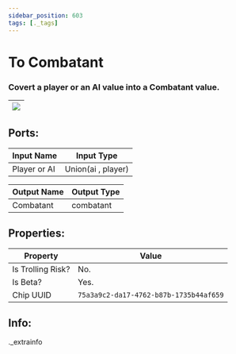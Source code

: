 ```yaml
---
sidebar_position: 603
tags: [._tags]
---
```


# To Combatant


### Covert a player or an AI value into a Combatant value.

| ![](https://images-ext-2.discordapp.net/external/MPmIaQzlEPmgGWlgi-WxBBXt0Bjv_zWPkg1y1f_sy3s/https/www.recroomcircuits.com/image/circuit/absolute-value?width=206&height=108) |
|-----|

## Ports:

| Input Name | Input Type |
|-----------|-----------|
| Player or AI | Union(ai , player) |

| Output Name | Output Type |
|-----------|-----------|
| Combatant | combatant |

## Properties:

| Property  | Value |
|-------------------|-----------|
| Is Trolling Risk? | No. |
| Is Beta? | Yes. |
| Chip UUID | `75a3a9c2-da17-4762-b87b-1735b44af659` |

## Info:
._extrainfo